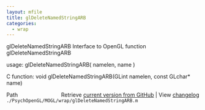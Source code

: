 ```yaml
---
layout: mfile
title: glDeleteNamedStringARB
categories:
  - wrap
---
```


glDeleteNamedStringARB  Interface to OpenGL function glDeleteNamedStringARB

usage:  glDeleteNamedStringARB\( namelen, name \)

C function:  void glDeleteNamedStringARB\(GLint namelen, const GLchar\* name\)


<div class="code_header" style="text-align:right;">
  <span style="float:left;">Path&nbsp;&nbsp;</span> <span class="counter">Retrieve <a href=
  "https://raw.github.com/Psychtoolbox-3/Psychtoolbox-3/beta/./PsychOpenGL/MOGL/wrap/glDeleteNamedStringARB.m">current version from GitHub</a> | View <a href=
  "https://github.com/Psychtoolbox-3/Psychtoolbox-3/commits/beta/./PsychOpenGL/MOGL/wrap/glDeleteNamedStringARB.m">changelog</a></span>
</div>
<div class="code">
  <code>./PsychOpenGL/MOGL/wrap/glDeleteNamedStringARB.m</code>
</div>
